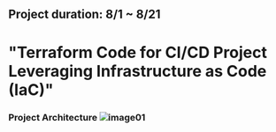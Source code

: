 ## Project duration: 8/1 ~ 8/21
# "Terraform Code for CI/CD Project Leveraging Infrastructure as Code (IaC)"
### Project Architecture ![image01](https://github.com/tkwk5445/project03-Terraform/assets/131837195/49f50d23-5e3f-4b7b-b459-e771bdf2fe66)
